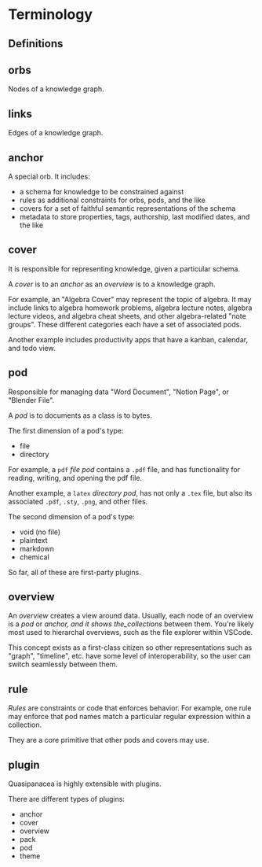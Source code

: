 # Terminology

## Definitions

## orbs

Nodes of a knowledge graph.

## links

Edges of a knowledge graph.

## anchor

A special orb. It includes:

- a schema for knowledge to be constrained against
- rules as additional constraints for orbs, pods, and the like
- covers for a set of faithful semantic representations of the schema
- metadata to store properties, tags, authorship, last modified dates, and the like

## cover

It is responsible for representing knowledge, given a particular schema.

A _cover_ is to an _anchor_ as an _overview_ is to a knowledge graph.

For example, an "Algebra Cover" may represent the topic of algebra. It may include links to algebra homework problems, algebra lecture notes, algebra lecture videos, and algebra cheat sheets, and other algebra-related "note groups". These different categories each have a set of associated pods.

Another example includes productivity apps that have a kanban, calendar, and todo view.

## pod

Responsible for managing data "Word Document", "Notion Page", or "Blender File".

A _pod_ is to documents as a class is to bytes.

The first dimension of a pod's type:

- file
- directory

For example, a `pdf` _file pod_ contains a `.pdf` file, and has functionality for reading, writing, and opening the pdf file.

Another example, a `latex` _directory pod_, has not only a `.tex` file, but also its associated `.pdf`, `.sty`, `.png`, and other files.

The second dimension of a pod's type:

- void (no file)
- plaintext
- markdown
- chemical

So far, all of these are first-party plugins.

## overview

An _overview_ creates a view around data. Usually, each node of an overview is a _pod_ or _anchor, and it shows the_collections_ between them. You're likely most used to hierarchal overviews, such as the file explorer within VSCode.

This concept exists as a first-class citizen so other representations such as "graph", "timeline", etc. have some level of interoperability, so the user can switch seamlessly between them.

## rule

_Rules_ are constraints or code that enforces behavior. For example, one rule may enforce that pod names match a particular regular expression within a collection.

They are a core primitive that other pods and covers may use.

## plugin

Quasipanacea is highly extensible with plugins.

There are different types of plugins:

- anchor
- cover
- overview
- pack
- pod
- theme
